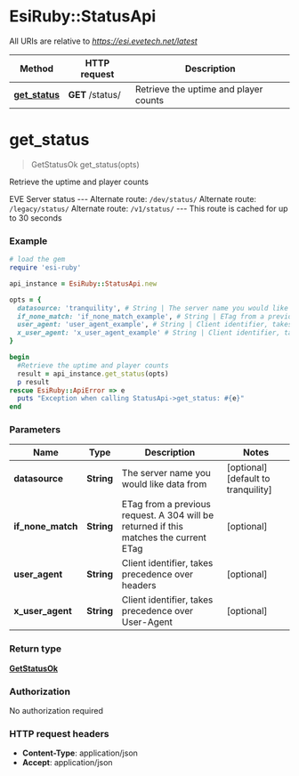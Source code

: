 # EsiRuby::StatusApi

All URIs are relative to *https://esi.evetech.net/latest*

Method | HTTP request | Description
------------- | ------------- | -------------
[**get_status**](StatusApi.md#get_status) | **GET** /status/ | Retrieve the uptime and player counts


# **get_status**
> GetStatusOk get_status(opts)

Retrieve the uptime and player counts

EVE Server status  --- Alternate route: `/dev/status/`  Alternate route: `/legacy/status/`  Alternate route: `/v1/status/`  --- This route is cached for up to 30 seconds

### Example
```ruby
# load the gem
require 'esi-ruby'

api_instance = EsiRuby::StatusApi.new

opts = { 
  datasource: 'tranquility', # String | The server name you would like data from
  if_none_match: 'if_none_match_example', # String | ETag from a previous request. A 304 will be returned if this matches the current ETag
  user_agent: 'user_agent_example', # String | Client identifier, takes precedence over headers
  x_user_agent: 'x_user_agent_example' # String | Client identifier, takes precedence over User-Agent
}

begin
  #Retrieve the uptime and player counts
  result = api_instance.get_status(opts)
  p result
rescue EsiRuby::ApiError => e
  puts "Exception when calling StatusApi->get_status: #{e}"
end
```

### Parameters

Name | Type | Description  | Notes
------------- | ------------- | ------------- | -------------
 **datasource** | **String**| The server name you would like data from | [optional] [default to tranquility]
 **if_none_match** | **String**| ETag from a previous request. A 304 will be returned if this matches the current ETag | [optional] 
 **user_agent** | **String**| Client identifier, takes precedence over headers | [optional] 
 **x_user_agent** | **String**| Client identifier, takes precedence over User-Agent | [optional] 

### Return type

[**GetStatusOk**](GetStatusOk.md)

### Authorization

No authorization required

### HTTP request headers

 - **Content-Type**: application/json
 - **Accept**: application/json



